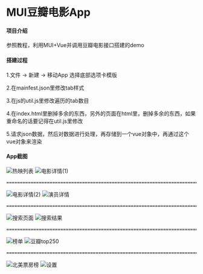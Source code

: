 # MUI豆瓣电影App

#### 项目介绍
参照教程，利用MUI+Vue并调用豆瓣电影接口搭建的demo

#### 搭建过程
1.文件 -> 新建 -> 移动App 选择底部选项卡模版

2.在mainfest.json里修改tab样式

3.在js的util.js里修改遍历的tab数目

4.在index.html里删掉多余的东西，另外的页面在html里，删掉多余的东西，如果重命名的话要记得在util.js里修改

5.请求json数据，然后对数据进行处理，再存储到一个vue对象中，再通过这个vue对象来渲染

#### App截图
![热映列表](https://github.com/KysonLai/Imgs/blob/master/MUI-App/热映列表.png)
![电影详情(1)](https://github.com/KysonLai/Imgs/blob/master/MUI-App/电影详情(1).png)
```
================================================================================================
```
![电影详情(2)](https://github.com/KysonLai/Imgs/blob/master/MUI-App/电影详情(2).png)
![演员详情](https://github.com/KysonLai/Imgs/blob/master/MUI-App/演员详情.png)
```
================================================================================================
```
![搜索页面](https://github.com/KysonLai/Imgs/blob/master/MUI-App/搜索页面.png)
![搜索结果](https://github.com/KysonLai/Imgs/blob/master/MUI-App/搜索结果.png)
```
================================================================================================
```
![榜单](https://github.com/KysonLai/Imgs/blob/master/MUI-App/榜单.png)
![豆瓣top250](https://github.com/KysonLai/Imgs/blob/master/MUI-App/豆瓣top250.png)
```
================================================================================================
```
![北美票房榜](https://github.com/KysonLai/Imgs/blob/master/MUI-App/北美票房榜.png)
![设置](https://github.com/KysonLai/Imgs/blob/master/MUI-App/设置.png)
